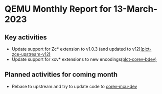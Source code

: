 # QEMU Monthly Report for 13-March-2023

## Key activities

- Update support for Zc* extension to v1.0.3 (and updated to v12)[(plct-zce-upstream-v12)](https://github.com/plctlab/plct-qemu/tree/plct-zce-upstream-v12)
- Update support for xcv* extensions to new encodings[(plct-corev-bdev)](https://github.com/plctlab/plct-qemu/tree/plct-corev-bdev)

## Planned activities for coming month

- Rebase to upstream and try to update code to  [corev-mcu-dev](https://github.com/openhwgroup/corev-qemu/tree/corev-mcu-dev)